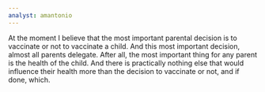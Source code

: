 ```yaml
---
analyst: amantonio
---
```


At the moment I believe that the most important parental decision is to vaccinate or not to vaccinate a child. And this most important decision, almost all parents delegate. After all, the most important thing for any parent is the health of the child. And there is practically nothing else that would influence their health more than the decision to vaccinate or not, and if done, which.
